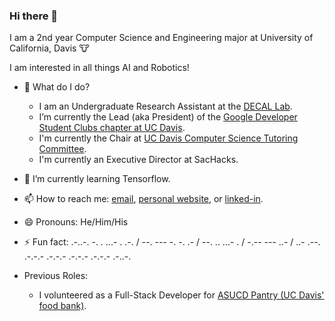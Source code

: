### Hi there 👋
I am a 2nd year Computer Science and Engineering major at University of California, Davis :cow:

I am interested in all things AI and Robotics!

- 🔭 What do I do?
    - I am an Undergraduate Research Assistant at the [DECAL Lab](https://decallab.cs.ucdavis.edu/).
    - I’m currently the Lead (aka President) of the [Google Developer Student Clubs chapter at UC Davis](https://ucdavisdsc.com/). 
    - I'm currently the Chair at [UC Davis Computer Science Tutoring Committee](https://sites.google.com/view/cs-tutoring-ucd/home).
    - I'm currently an Executive Director at SacHacks.
     
 
- 🌱 I’m currently learning Tensorflow.

- 📫 How to reach me: [email](mailto:adityaaravi6@gmail.com), [personal website](https://sites.google.com/view/adityaaravi), or [linked-in](https://www.linkedin.com/in/adityaaravi6/). 

- 😄 Pronouns: He/Him/His

- ⚡ Fun fact: 
    .-..-. -. . ...- . .-. / --. --- -. -. .- / --. .. ...- . / -.-- --- ..- / ..- .--. .-.-.- .-.-.- .-.-.- .-.-.- .-..-.

- Previous Roles:
    -  I volunteered as a Full-Stack Developer for [ASUCD Pantry (UC Davis' food bank)](https://thepantry.ucdavis.edu/).

<!--
**AdityaaRavi/AdityaaRavi** is a ✨ _special_ ✨ repository because its `README.md` (this file) appears on your GitHub profile.

Here are some ideas to get you started:

- 🔭 I’m currently working on ...
- 🌱 I’m currently learning ...
- 👯 I’m looking to collaborate on ...
- 🤔 I’m looking for help with ...
- 💬 Ask me about ...
- 📫 How to reach me: ...
- 😄 Pronouns: ...
- ⚡ Fun fact: ...
-->
